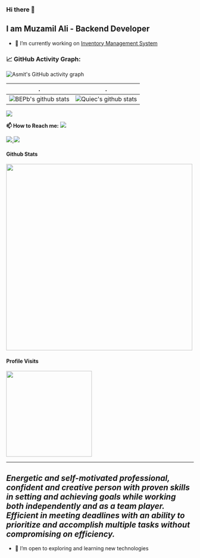 ### Hi there 👋
## I am Muzamil Ali - Backend Developer

- 🔭 I’m currently working on [Inventory Management System](https://github.com/Muzmmil207/inventory-management-system)


<!--   GitHub stats graph -->
### 📈 GitHub Activity Graph:
![Asmit's GitHub activity graph](https://activity-graph.herokuapp.com/graph?username=Muzmmil207&hide_border=true&theme=redical)

 . | .
--- | --- 
![BEPb's github stats](https://github-readme-stats.vercel.app/api?username=Muzmmil207&show_icons=true&theme=radical&include_all_commits=true) | ![Quiec's github stats](https://github-readme-stats.vercel.app/api/top-langs/?username=Muzmmil207&theme=radical&layout=compact)

<img src="https://github-readme-streak-stats.herokuapp.com/?user=Muzmmil207"></img>


**📫 How to Reach me:**
<a class="header-badge" target="_blank" href="https://www.linkedin.com/in/muzamil-ali-63230a206">
  <img src="https://img.shields.io/badge/style--5eba00.svg?label=LinkedIn&logo=linkedin&style=social">
</a>

<a class="header-badge" target="_blank" href="https://www.facebook.com/profile.php?id=100086063400724">
  <img src="https://img.shields.io/badge/style--5eba00.svg?label=Facebook&logo=Facebook&style=social">
</a>

<a class="header-badge" target="_blank" href="mailto:mly88207@gmail.com">
  <img src="https://img.shields.io/badge/style--5eba00.svg?label=Gmail&logo=Gmail&style=social">
</a>


#### Github Stats

  <p align="left">
    <img width="500px"
      src="https://github-readme-stats.vercel.app/api?username=Muzmmil207&show_icons=true&theme=midnight-purple&line_height=25&hide=stars">
  </p>

#### Profile Visits

  <p align="left">
    <img width="230px" src="https://profile-counter.glitch.me/Muzmmil207/count.svg" />
  </p>


---
  *Energetic and self-motivated professional, confident and creative person with proven skills in setting and achieving goals while working both independently and as a team player. Efficient in meeting deadlines with an ability to prioritize and accomplish multiple tasks without compromising on efficiency.*
---

- 🌱 I’m open to exploring and learning new technologies

  
